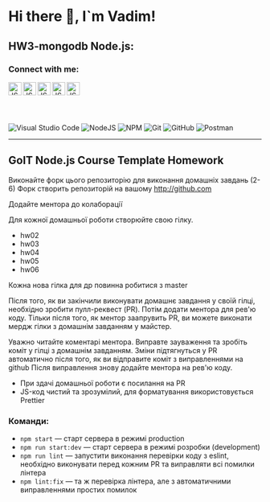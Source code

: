 # Hi there 👋, I`m Vadim!

## HW3-mongodb Node.js:

### Connect with me:

[<img align="left" alt="JS" width="26px" src="https://www.svgrepo.com/show/271118/linkedin.svg"/>][linkedin]
[<img align="left" alt="JS" width="26px" src="https://www.svgrepo.com/show/271106/whatsapp.svg"/>][whatsapp]
[<img align="left" alt="JS" width="26px" src="https://www.svgrepo.com/show/271095/messenger.svg"/>][messenger]
[<img align="left" alt="JS" width="26px" src="https://www.svgrepo.com/show/271091/telegram.svg"/>][telegram]
[<img align="left" alt="JS" width="26px" src="https://www.svgrepo.com/show/331470/mailbox.svg"/>](mailto:v.dudkevich@hotmail.com?subject=Send%20from%20GitHub)

<br />
<br />
<br />
<br />

[linkedin]: https://www.linkedin.com/in/vadim-dudkevich/
[whatsapp]: https://wa.me/380936005006?text=Hello!%20This%20message%20was%20submitted%20from%20Github.%20
[messenger]: https://www.messenger.com/t/vadim.dudkevich
[telegram]: https://t.me/vadimdudkevich

![Visual Studio Code](https://img.shields.io/badge/Visual%20Studio%20Code-0078d7.svg?style=for-the-badge&logo=visual-studio-code&logoColor=white) ![NodeJS](https://img.shields.io/badge/node.js-6DA55F?style=for-the-badge&logo=node.js&logoColor=white) ![NPM](https://img.shields.io/badge/NPM-%23000000.svg?style=for-the-badge&logo=npm&logoColor=white) ![Git](https://img.shields.io/badge/git-%23F05033.svg?style=for-the-badge&logo=git&logoColor=white) ![GitHub](https://img.shields.io/badge/github-%23121011.svg?style=for-the-badge&logo=github&logoColor=white) ![Postman](https://img.shields.io/badge/Postman-FF6C37?style=for-the-badge&logo=postman&logoColor=white)

---

## GoIT Node.js Course Template Homework

Виконайте форк цього репозиторію для виконання домашніх завдань (2-6)
Форк створить репозиторій на вашому http://github.com

Додайте ментора до колаборації

Для кожної домашньої роботи створюйте свою гілку.

- hw02
- hw03
- hw04
- hw05
- hw06

Кожна нова гілка для др повинна робитися з master

Після того, як ви закінчили виконувати домашнє завдання у своїй гілці, необхідно зробити пулл-реквест (PR). Потім додати ментора для рев'ю коду. Тільки після того, як ментор заапрувить PR, ви можете виконати мердж гілки з домашнім завданням у майстер.

Уважно читайте коментарі ментора. Виправте зауваження та зробіть коміт у гілці з домашнім завданням. Зміни підтягнуться у PR автоматично після того, як ви відправите коміт з виправленнями на github
Після виправлення знову додайте ментора на рев'ю коду.

- При здачі домашньої роботи є посилання на PR
- JS-код чистий та зрозумілий, для форматування використовується Prettier

### Команди:

- `npm start` &mdash; старт сервера в режимі production
- `npm run start:dev` &mdash; старт сервера в режимі розробки (development)
- `npm run lint` &mdash; запустити виконання перевірки коду з eslint, необхідно виконувати перед кожним PR та виправляти всі помилки лінтера
- `npm lint:fix` &mdash; та ж перевірка лінтера, але з автоматичними виправленнями простих помилок
